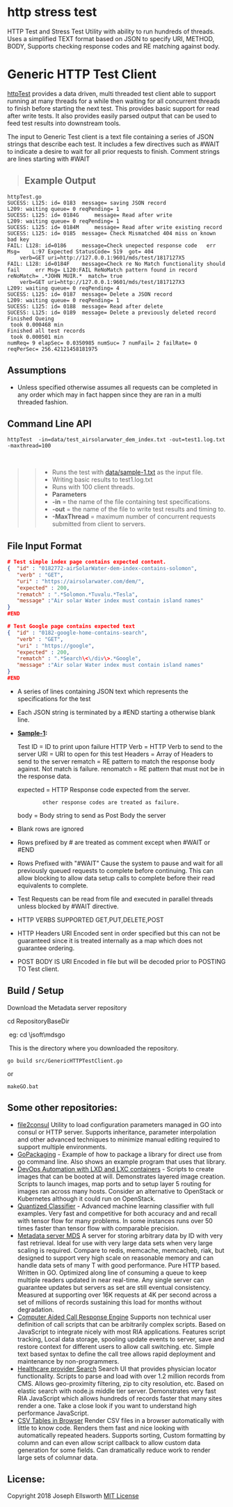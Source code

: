 # http stress test
HTTP Test and Stress Test Utility with ability to run hundreds of threads.  Uses a simplified TEXT format based on JSON to specify URI, METHOD, BODY, Supports checking response codes and RE matching against body.

# Generic HTTP Test Client

[httpTest](src/httpTest.go) provides a data driven, multi threaded test client able to support running at many threads for a while then waiting for all concurrent threads to finish before starting the next test.  This provides basic support for read after write tests.   It also provides easily parsed output that can be used to feed test results into downstream tools.  

The input to Generic Test client is a text file containing a series of JSON strings that describe each test.   It includes a few directives such as #WAIT to indicate a desire to wait for all prior requests to finish.   Comment strings are lines starting with #WAIT



> ## Example Output

```
httpTest.go
SUCESS: L125: id= 0183 	message= saving JSON record
L209: waiting queue= 0 reqPending= 1
SUCESS: L125: id= 0184G 	message= Read after write
L209: waiting queue= 0 reqPending= 1
SUCESS: L125: id= 0184M 	message= Read after write existing record
SUCESS: L125: id= 0185 	message= Check Mismatched 404 miss on known bad key
FAIL: L128: id=0186 	message=Check unepected response code  	err Msg=	L:97 Expected StatusCode= 519  got= 404
  	verb=GET uri=http://127.0.0.1:9601/mds/test/1817127X5
FAIL: L128: id=0184F 	message=Check re No Match functionality should fail 	err Msg= L120:FAIL ReNoMatch pattern found in record reNoMatch= .*JOHN MUIR.*  match= true
  	verb=GET uri=http://127.0.0.1:9601/mds/test/1817127X3
L209: waiting queue= 0 reqPending= 4
SUCESS: L125: id= 0187 	message= Delete a JSON record
L209: waiting queue= 0 reqPending= 1
SUCESS: L125: id= 0188 	message= Read after delete
SUCESS: L125: id= 0189 	message= Delete a previously deleted record
Finished Queing
 took 0.000468 min
Finished all test records
 took 0.000501 min
numReq= 9 elapSec= 0.0350985 numSuc= 7 numFail= 2 failRate= 0 reqPerSec= 256.42121458181975
```



## Assumptions

- Unless specified otherwise assumes all requests can be completed in any order which may in fact happen since they are ran in a multi threaded fashion.     



## Command Line API

```
httpTest  -in=data/test_airsolarwater_dem_index.txt -out=test1.log.txt  -maxthread=100
```

​    

> > - Runs the test with [data/sample-1.txt](data/sample-1.txt) as the input file.    
> > - Writing basic results to test1.log.txt 
> > - Runs with 100 client threads.
> > - **Parameters**
> > - **-in** = the name of the file containing test specifications.
> > - **-out** = the name of the file to write test results and timing to.
> > - **-MaxThread** = maximum number of concurrent requests submitted from client to servers.

## File Input Format

```json
# Test simple index page contains expected content.
{  "id" : "0182772-airSolarWater-dem-index-contains-solomon",   
   "verb" : "GET", 
   "uri" : "https://airsolarwater.com/dem/", 
   "expected" : 200, 
   "rematch" : ".*Solomon.*Tuvalu.*Tesla", 
   "message" :"Air solar Water index must contain island names"
}
#END

# Test Google page contains expected text
{  "id" : "0182-google-home-contains-search",   
   "verb" : "GET", 
   "uri" : "https://google", 
   "expected" : 200, 
   "rematch" : ".*Search\<\/div\>.*Google", 
   "message" :"Air solar Water index must contain island names"
}
#END

```



- A series of lines containing JSON text which represents the specifications for the test 

- Each JSON string is terminated by a #END starting a otherwise blank line. 

- **[Sample-1](data/sample-1.txt):**

  Test ID = ID to print upon failure
  HTTP Verb = HTTP Verb to send to the server
  URI =  URI to open for this test 
  Headers = Array of Headers to send to the server
  rematch = RE pattern to match the response body against. Not match is failure.
  renomatch = RE pattern that must not be in the response data.

   expected = HTTP Response code expected from the server. 

  ```
          other response codes are treated as failure.
  ```

   body = Body string to send as Post Body the server 

- Blank rows are ignored

- Rows prefixed by # are treated as comment except when #WAIT or #END

- Rows Prefixed with "#WAIT" Cause the system to pause and wait for all previously queued requests to complete before continuing.  This can allow blocking to allow data setup calls to complete before their read equivalents to complete.

- Test Requests  can be read from file and executed in parallel threads unless blocked by #WAIT directive.

- HTTP VERBS SUPPORTED  GET,PUT,DELETE,POST

- HTTP Headers URI Encoded sent in order specified but this can not be guaranteed since it is treated internally as a map which does not guarantee ordering. 

- POST BODY IS URI Encoded in file but will be decoded prior to POSTING TO Test client.



## Build / Setup

 Download the Metadata server repository

cd  RepositoryBaseDir 

​	eg:  cd \jsoft\mdsgo

​	This is the directory where you downloaded the repository.   

```
go build src/GenericHTTPTestClient.go
```

  or  

```
makeGO.bat
```



## Some other repositories:

- [file2consul](https://github.com/joeatbayes/file2consul)  Utility to load configuration parameters managed in GO into consul or HTTP server.  Supports inheritance,  parameter interpolation and other advanced techniques to minimize manual editing required to support multiple environments. 
- [GoPackaging](https://github.com/joeatbayes/GoPackaging) - Example of how to package a library for direct use from go command line.  Also shows an example program that uses that library.   
- [DevOps Automation with LXD and LXC containers](https://lxddevops.com/) - Scripts to create images that can be booted at will.  Demonstrates layered image creation.  Scripts to launch images,  map ports and to setup layer 5 routing for images ran across many hosts.  Consider an alternative to OpenStack or Kubernetes although it could run on OpenStack.    
- [Quantized Classifier](https://bitbucket.org/joexdobs/ml-classifier-gesture-recognition) -  Advanced machine learning classifier with full examples.  Very fast and competitive for both accuracy and and recall with tensor flow for many problems.  In some instances runs over 50 times faster than tensor flow with comparable precision. 
- [Metadata server MDS](https://bitbucket.org/joexdobs/meta-data-server) A server for storing arbitrary data by ID with very fast retrieval.   Ideal for use with very large data sets when very large scaling is required.   Compare to redis, memcache, memcacheb, riak, but designed to support very high scale on reasonable memory and can handle data sets of many T with good performance.   Pure HTTP based.  Written in GO.   Optimized along line of consuming a queue to keep multiple readers updated in near real-time.   Any single server can guarantee updates but servers as set are still eventual consistency. Measured at supporting over 16K requests at 4K per second  across a set of millions of records sustaining this load for months without degradation.
- [Computer Aided Call Response Engine](https://bitbucket.org/joexdobs/computer-aided-call-response-engine) Supports non technical user definition of call scripts that can be arbitrarily complex scripts. Based on JavaScript to integrate nicely with most RIA applications.  Features script tracking,   Local data storage,  spooling update events to server,   save and restore context for different users to allow call switching. etc.   Simple text based syntax to define the call tree allows rapid deployment and maintenance by non-programmers.
- [Healthcare provider Search](https://bitbucket.org/joexdobs/healthcare-provider-search)  Search UI that provides physician locator functionality.   Scripts to parse and load with over 1.2 million records from CMS.    Allows geo-proximity filtering,  zip to city resolution, etc.   Based on elastic search with node.js middle tier server.  Demonstrates very fast RIA JavaScript which allows hundreds of records faster that many sites render a one.   Take a close look if you want to understand high performance JavaScript.
- [CSV Tables in Browser](https://github.com/joeatbayes/CSVTablesInBrowser) Render CSV files in a browser automatically with little to know code.  Renders them fast and nice looking with automatically repeated headers.   Supports sorting,   Custom formatting by column and can even allow script callback to allow custom data generation for some fields.    Can dramatically reduce work to render large sets of columnar data. 

## License:

Copyright 2018 Joseph Ellsworth  [MIT License](https://opensource.org/licenses/MIT) 